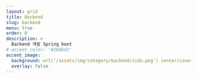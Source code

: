 ```yaml
---
layout: grid
title: Backend
slug: backend
menu: true
order: 8
description: >
  Backend 개발 Spring boot
# accent_color: '#268bd2'
accent_image: 
  background: url('/assets/img/category/backend/side.png') center/cover
  overlay: false
---
```

